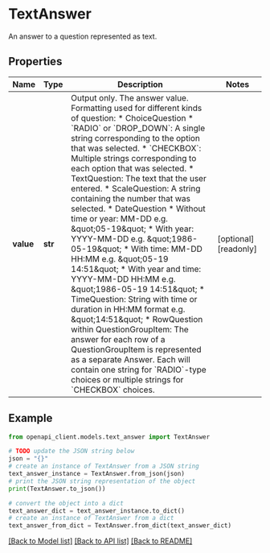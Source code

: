 # TextAnswer

An answer to a question represented as text.

## Properties

Name | Type | Description | Notes
------------ | ------------- | ------------- | -------------
**value** | **str** | Output only. The answer value. Formatting used for different kinds of question: * ChoiceQuestion * &#x60;RADIO&#x60; or &#x60;DROP_DOWN&#x60;: A single string corresponding to the option that was selected. * &#x60;CHECKBOX&#x60;: Multiple strings corresponding to each option that was selected. * TextQuestion: The text that the user entered. * ScaleQuestion: A string containing the number that was selected. * DateQuestion * Without time or year: MM-DD e.g. \&quot;05-19\&quot; * With year: YYYY-MM-DD e.g. \&quot;1986-05-19\&quot; * With time: MM-DD HH:MM e.g. \&quot;05-19 14:51\&quot; * With year and time: YYYY-MM-DD HH:MM e.g. \&quot;1986-05-19 14:51\&quot; * TimeQuestion: String with time or duration in HH:MM format e.g. \&quot;14:51\&quot; * RowQuestion within QuestionGroupItem: The answer for each row of a QuestionGroupItem is represented as a separate Answer. Each will contain one string for &#x60;RADIO&#x60;-type choices or multiple strings for &#x60;CHECKBOX&#x60; choices. | [optional] [readonly] 

## Example

```python
from openapi_client.models.text_answer import TextAnswer

# TODO update the JSON string below
json = "{}"
# create an instance of TextAnswer from a JSON string
text_answer_instance = TextAnswer.from_json(json)
# print the JSON string representation of the object
print(TextAnswer.to_json())

# convert the object into a dict
text_answer_dict = text_answer_instance.to_dict()
# create an instance of TextAnswer from a dict
text_answer_from_dict = TextAnswer.from_dict(text_answer_dict)
```
[[Back to Model list]](../README.md#documentation-for-models) [[Back to API list]](../README.md#documentation-for-api-endpoints) [[Back to README]](../README.md)


